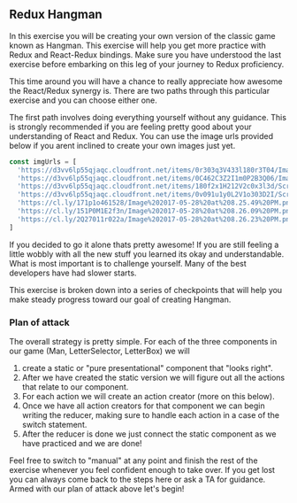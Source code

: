 ## Redux Hangman

In this exercise you will be creating your own version of the classic game known as Hangman. This exercise will help you get more practice with Redux and React-Redux bindings. Make sure you have understood the last exercise before embarking on this leg of your journey to Redux proficiency.

This time around you will have a chance to really appreciate how awesome the React/Redux synergy is. There are two paths through this particular exercise and you can choose either one.

The first path involves doing everything yourself without any guidance. This is strongly recommended if you are feeling pretty good about your understanding of React and Redux. You can use the image urls provided below if you arent inclined to create your own images just yet. 

```javascript
const imgUrls = [
  'https://d3vv6lp55qjaqc.cloudfront.net/items/0r303q3V433l180r3T04/Image%202017-05-28%20at%208.21.20%20PM.png?v=e03b9d65',
  'https://d3vv6lp55qjaqc.cloudfront.net/items/0C462C3Z2I1m0P2B3Q06/Image%202017-05-28%20at%208.22.39%20PM.png?v=42b328bd',
  'https://d3vv6lp55qjaqc.cloudfront.net/items/180f2x1H212V2c0x3l3d/Screen%20Shot%202017-05-28%20at%208.23.35%20PM.png?v=dc7faa40',
  'https://d3vv6lp55qjaqc.cloudfront.net/items/0v091u1y0L2V1o303D2I/Screen%20Shot%202017-05-28%20at%208.24.11%20PM.png?v=b2135880',
  'https://cl.ly/171p1o461528/Image%202017-05-28%20at%208.25.49%20PM.png',
  'https://cl.ly/151P0M1E2f3n/Image%202017-05-28%20at%208.26.09%20PM.png',
  'https://cl.ly/2Q27011r022a/Image%202017-05-28%20at%208.26.23%20PM.png'
]

```

If you decided to go it alone thats pretty awesome! If you are still feeling a little wobbly with all the new stuff you learned its okay and understandable. What is most important is to challenge yourself. Many of the best developers have had slower starts. 

This exercise is broken down into a series of checkpoints that will help you make steady progress toward our goal of creating Hangman.

### Plan of attack

The overall strategy is pretty simple. For each of the three components in our game (Man, LetterSelector, LetterBox) we will 

1. create a static or "pure presentational" component that "looks right".
1. After we have created the static version we will figure out all the actions that relate to our component. 
1. For each action we will create an action creator (more on this below). 
1. Once we have all action creators for that component we can begin writing the reducer, making sure to handle each action in a case of the switch statement. 
1. After the reducer is done we just connect the static component as we have practiced and we are done! 

Feel free to switch to "manual" at any point and finish the rest of the exercise whenever you feel confident enough to take over. If you get lost you can always come back to the steps here or ask a TA for guidance. Armed with our plan of attack above let's begin!

### <Man />

